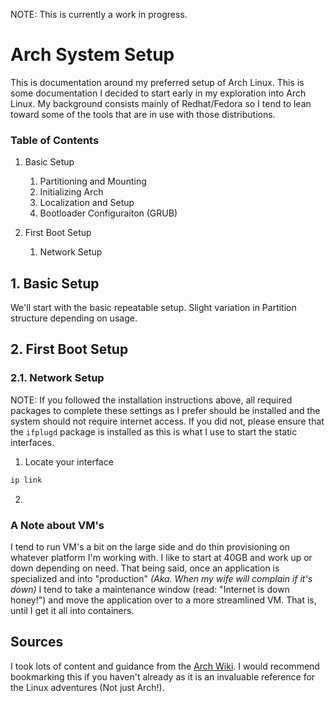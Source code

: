 NOTE: This is currently a work in progress.

# Arch System Setup

This is documentation around my preferred setup of Arch Linux. This is some documentation I decided to start early in my exploration into Arch Linux. My background consists mainly of Redhat/Fedora so I tend to lean toward some of the tools that are in use with those distributions.


### Table of Contents

1. Basic Setup
    1. Partitioning and Mounting
    2. Initializing Arch
    3. Localization and Setup
    4. Bootloader Configuraiton (GRUB)
    
2. First Boot Setup
    1. Network Setup

## 1. Basic Setup

We'll start with the basic repeatable setup. Slight variation in Partition structure depending on usage.


## 2. First Boot Setup

### 2.1. Network Setup

NOTE: If you followed the installation instructions above, all required packages to complete these settings as I prefer should be installed and the system should not require internet access. If you did not, please ensure that the `ifplugd` package is installed as this is what I use to start the static interfaces.

1. Locate your interface

```bash
ip link
```

2. 



### A Note about VM's

I tend to run VM's a bit on the large side and do thin provisioning on whatever platform I'm working with. I like to start at 40GB and work up or down depending on need. That being said, once an application is specialized and into "production" _(Aka. When my wife will complain if it's down)_ I tend to take a maintenance window (read: "Internet is down honey!") and move the application over to a more streamlined VM. That is, until I get it all into containers.

## Sources

I took lots of content and guidance from the [Arch Wiki](https://wiki.archlinux.org/). I would recommend bookmarking this if you haven't already as it is an invaluable reference for the Linux adventures (Not just Arch!).
